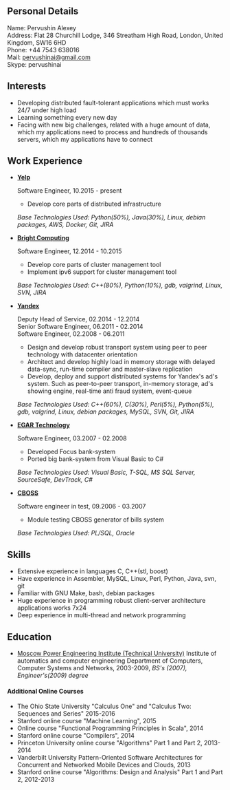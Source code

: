 Personal Details
----------------
Name:           Pervushin Alexey  
Address:        Flat 28 Churchill Lodge, 346 Streatham High Road, London, United Kingdom, SW16 6HD  
Phone:          +44 7543 638016  
Mail:           pervushinai@gmail.com  
Skype:          pervushinai  

Interests
---------
*   Developing distributed fault-tolerant applications which must works 24/7 under high load  
*   Learning something every new day  
*   Facing with new big challenges, related with a huge amount of data, which my applications need to process and hundreds of thousands servers, which my applications have to connect  

Work Experience
---------------
*   [__Yelp__](http://www.yelp.com/about/)  

    Software Engineer, 10.2015 - present  

    -   Develop core parts of distributed infrastructure  

    _Base Technologies Used: Python(50%), Java(30%), Linux, debian packages, AWS, Docker, Git, JIRA_  

*   [__Bright Computing__](http://www.brightcomputing.com/)  

    Software Engineer, 12.2014 - 10.2015  

    -   Develop core parts of cluster management tool  
    -   Implement ipv6 support for cluster management tool  

    _Base Technologies Used: C++(80%), Python(10%), gdb, valgrind, Linux, SVN, JIRA_  

*   [__Yandex__](http://company.yandex.com/)  

    Deputy Head of Service, 02.2014 - 12.2014  
    Senior Software Engineer, 06.2011 - 02.2014  
    Software Engineer, 02.2008 - 06.2011  

    -   Design and develop robust transport system using peer to peer technology with datacenter orientation  
    -   Architect and develop highly load in memory storage with delayed data-sync, run-time compiler and master-slave replication  
    -   Develop, deploy and support distributed systems for Yandex's ad's system. Such as peer-to-peer transport, in-memory storage, ad's showing engine, real-time anti fraud system, event-queue  

    _Base Technologies Used: C++(60%), C(30%), Perl(5%), Python(5%), gdb, valgrind, Linux, debian packages, MySQL, SVN, Git, JIRA_  


*   [__EGAR Technology__](http://www.egartech.com/company_sum.asp)  

    Software Engineer, 03.2007 - 02.2008

    -   Developed Focus bank-system  
    -   Ported big bank-system from Visual Basic to C#  

    _Base Technologies Used: Visual Basic, T-SQL, MS SQL Server, SourceSafe, DevTrack, C#_  

*   [__CBOSS__](http://www.cboss.ru/about/profile.html?locale=en)  

    Software engineer in test, 09.2006 - 03.2007

    -   Module testing CBOSS generator of bills system  

    _Base Technologies Used: PL/SQL, Oracle_  

Skills
------
*   Extensive experience in languages C, C++(stl, boost)
*   Have experience in Assembler, MySQL, Linux, Perl, Python, Java, svn, git
*   Familiar with GNU Make, bash, debian packages
*   Huge experience in programming robust client-server architecture applications works 7x24
*   Deep experience in multi-thread and network programming

Education
---------
*   [Moscow Power Engineering Institute (Technical University)](http://www.mpei.ru/StartPage.asp)  Institute of automatics and computer engineering Department of Computers, Computer Systems and Networks, 2003-2009, _BS's (2007), Engineer's(2009) degree_

#### Additional Online Courses
*   The Ohio State University "Calculus One" and "Calculus Two: Sequences and Series" 2015-2016
*   Stanford online course "Machine Learning", 2015
*   Online course "Functional Programming Principles in Scala", 2014
*   Stanford online course "Compilers", 2014
*   Princeton University online course "Algorithms" Part 1 and Part 2, 2013-2014
*   Vanderbilt University Pattern-Oriented Software Architectures for Concurrent and Networked Mobile Devices and Clouds, 2013
*   Stanford online course "Algorithms: Design and Analysis" Part 1 and Part 2, 2012-2013
